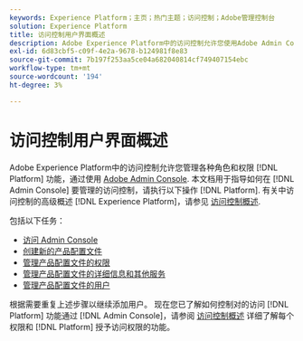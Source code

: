 ```yaml
---
keywords: Experience Platform；主页；热门主题；访问控制；Adobe管理控制台
solution: Experience Platform
title: 访问控制用户界面概述
description: Adobe Experience Platform中的访问控制允许您使用Adobe Admin Console管理各种平台功能的角色和权限。 本文档提供了如何在Admin Console中导航以管理Platform的访问控制指南。
exl-id: 6d83cbf5-c09f-4e2a-9678-b124981f8e83
source-git-commit: 7b197f253aa5ce04a682040814cf749407154ebc
workflow-type: tm+mt
source-wordcount: '194'
ht-degree: 3%

---
```


# 访问控制用户界面概述

Adobe Experience Platform中的访问控制允许您管理各种角色和权限 [!DNL Platform] 功能，通过使用 [Adobe Admin Console](https://adminconsole.adobe.com). 本文档用于指导如何在 [!DNL Admin Console] 要管理的访问控制，请执行以下操作 [!DNL Platform]. 有关中访问控制的高级概述 [!DNL Experience Platform]，请参见 [访问控制概述](./../home.md).

包括以下任务：

- [访问 Admin Console](./browse.md)
- [创建新的产品配置文件](./create-profile.md)
- [管理产品配置文件的权限](./permissions.md)
- [管理产品配置文件的详细信息和其他服务](./details-and-services.md)
- [管理产品配置文件的用户](./users.md)

根据需要重复上述步骤以继续添加用户。 现在您已了解如何控制对的访问 [!DNL Platform] 功能通过 [!DNL Admin Console]，请参阅 [访问控制概述](../home.md) 详细了解每个权限和 [!DNL Platform] 授予访问权限的功能。

